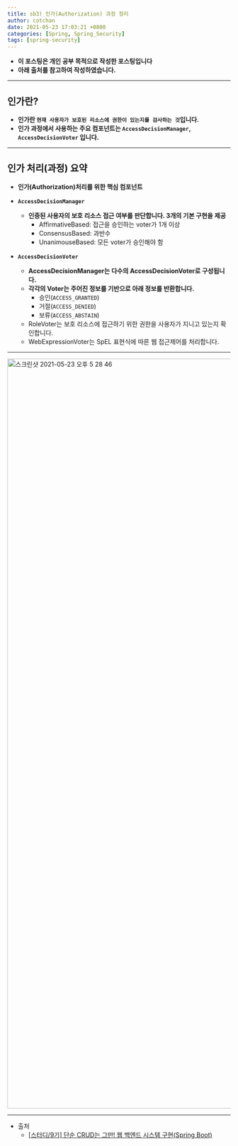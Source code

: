 ```yaml
---
title: sb3) 인가(Authorization) 과정 정리 
author: cotchan 
date: 2021-05-23 17:03:21 +0800 
categories: [Spring, Spring_Security]
tags: [spring-security] 
---
```


+ **이 포스팅은 개인 공부 목적으로 작성한 포스팅입니다**
+ **아래 출처를 참고하여 작성하였습니다.**

---

## 인가란?

+ **인가란 `현재 사용자가 보호된 리소스에 권한이 있는지를 검사하는 것`입니다.**
+ **인가 과정에서 사용하는 주요 컴포넌트는 `AccessDecisionManager`, `AccessDecisionVoter` 입니다.**

---

## 인가 처리(과정) 요약

+ **인가(Authorization)처리를 위한 핵심 컴포넌트**

+ **`AccessDecisionManager`**
  + **인증된 사용자의 보호 리소스 접근 여부를 판단합니다. 3개의 기본 구현을 제공**
    + AffirmativeBased: 접근을 승인하는 voter가 1개 이상
    + ConsensusBased: 과반수
    + UnanimouseBased: 모든 voter가 승인해야 함

+ **`AccessDecisionVoter`**
  + **AccessDecisionManager는 다수의 AccessDecisionVoter로 구성됩니다.**
  + **각각의 Voter는 주어진 정보를 기반으로 아래 정보를 반환합니다.**
    + 승인(`ACCESS_GRANTED`) 
    + 거절(`ACCESS_DENIED`)
    + 보류(`ACCESS_ABSTAIN`)
  + RoleVoter는 보호 리소스에 접근하기 위한 권한을 사용자가 지니고 있는지 확인합니다.
  + WebExpressionVoter는 SpEL 표현식에 따른 웹 접근제어를 처리합니다.

---

<img width="1695" alt="스크린샷 2021-05-23 오후 5 28 46" src="https://user-images.githubusercontent.com/75410527/119253492-6f5d6600-bbec-11eb-942b-1c5883b3c213.png">


---

+ 출처
  + [[스터디/9기] 단순 CRUD는 그만! 웹 백엔드 시스템 구현(Spring Boot)](https://programmers.co.kr/learn/courses/11694)
